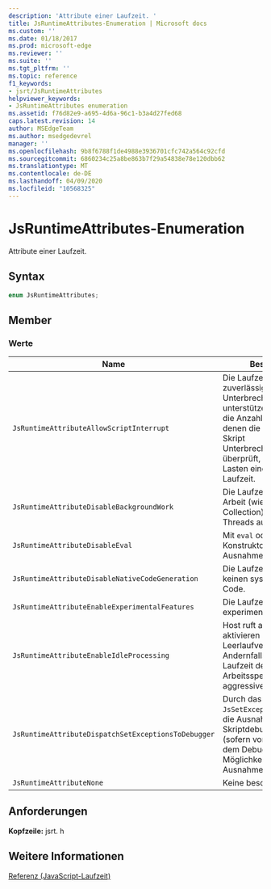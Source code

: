 ```yaml
---
description: 'Attribute einer Laufzeit. '
title: JsRuntimeAttributes-Enumeration | Microsoft docs
ms.custom: ''
ms.date: 01/18/2017
ms.prod: microsoft-edge
ms.reviewer: ''
ms.suite: ''
ms.tgt_pltfrm: ''
ms.topic: reference
f1_keywords:
- jsrt/JsRuntimeAttributes
helpviewer_keywords:
- JsRuntimeAttributes enumeration
ms.assetid: f76d82e9-a695-4d6a-96c1-b3a4d27fed68
caps.latest.revision: 14
author: MSEdgeTeam
ms.author: msedgedevrel
manager: ''
ms.openlocfilehash: 9b8f6788f1de4988e3936701cfc742a564c92cfd
ms.sourcegitcommit: 6860234c25a8be863b7f29a54838e78e120dbb62
ms.translationtype: MT
ms.contentlocale: de-DE
ms.lasthandoff: 04/09/2020
ms.locfileid: "10568325"
---
```

# JsRuntimeAttributes-Enumeration
Attribute einer Laufzeit.  
  
## Syntax  
  
```cpp  
enum JsRuntimeAttributes;  
```  
  
## Member  
  
### Werte  
  
|Name|Beschreibung|  
|----------|-----------------|  
|`JsRuntimeAttributeAllowScriptInterrupt`|Die Laufzeit sollte eine zuverlässige Skript Unterbrechung unterstützen. Dies erhöht die Anzahl der stellen, an denen die Laufzeit auf eine Skript Unterbrechungsanforderung überprüft, und zwar zu Lasten einer geringen Laufzeit.|  
|`JsRuntimeAttributeDisableBackgroundWork`|Die Laufzeit führt keine Arbeit (wie Garbage Collection) für Hintergrund-Threads aus.|  
|`JsRuntimeAttributeDisableEval`|Mit `eval` oder `function` -Konstruktor wird eine Ausnahme ausgelöst.|  
|`JsRuntimeAttributeDisableNativeCodeGeneration`|Die Laufzeit generiert keinen systemeigenen Code.|  
|`JsRuntimeAttributeEnableExperimentalFeatures`|Die Laufzeit ermöglicht alle experimentellen Funktionen.|  
|`JsRuntimeAttributeEnableIdleProcessing`|Host ruft an `JsIdle` , also aktivieren Sie die Leerlaufverarbeitung. Andernfalls verwaltet die Laufzeit den Arbeitsspeicher etwas aggressiver.|  
|`JsRuntimeAttributeDispatchSetExceptionsToDebugger`|Durch das Aufrufen `JsSetException` wird auch die Ausnahme an den Skriptdebugger gesendet (sofern vorhanden), der dem Debugger die Möglichkeit gibt, die Ausnahme zu unterbrechen.|  
|`JsRuntimeAttributeNone`|Keine besonderen Attribute.|  
  
## Anforderungen  
 **Kopfzeile:** jsrt. h  
  
## Weitere Informationen  
 [Referenz (JavaScript-Laufzeit)](../chakra-hosting/reference-javascript-runtime.md)